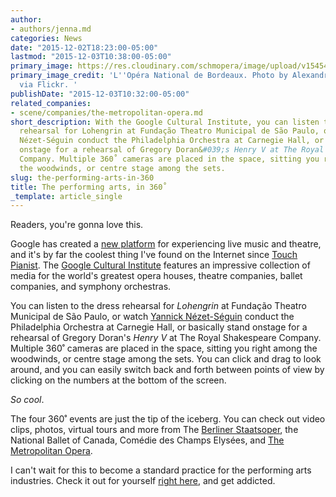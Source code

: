 ```yaml
---
author:
- authors/jenna.md
categories: News
date: "2015-12-02T18:23:00-05:00"
lastmod: "2015-12-03T10:38:00-05:00"
primary_image: https://res.cloudinary.com/schmopera/image/upload/v1545409169/media/webhook-uploads/1449104121687/2015-12-02---360.jpg.jpg
primary_image_credit: 'L''Opéra National de Bordeaux. Photo by Alexandre Duret-Lutz,
  via Flickr. '
publishDate: "2015-12-03T10:32:00-05:00"
related_companies:
- scene/companies/the-metropolitan-opera.md
short_description: With the Google Cultural Institute, you can listen to the dress
  rehearsal for Lohengrin at Fundação Theatro Municipal de São Paulo, or watch Yannick
  Nézet-Séguin conduct the Philadelphia Orchestra at Carnegie Hall, or basically stand
  onstage for a rehearsal of Gregory Doran&#039;s Henry V at The Royal Shakespeare
  Company. Multiple 360˚ cameras are placed in the space, sitting you right among
  the woodwinds, or centre stage among the sets.
slug: the-performing-arts-in-360
title: The performing arts, in 360˚
_template: article_single
---
```


Readers, you're gonna love this.

Google has created a [new platform](https://performingarts.withgoogle.com/en_us) for experiencing live music and theatre, and it's by far the coolest thing I've found on the Internet since [Touch Pianist](http://touchpianist.com/). The [Google Cultural Institute](https://performingarts.withgoogle.com/en_us) features an impressive collection of media for the world's greatest opera houses, theatre companies, ballet companies, and symphony orchestras. 

You can listen to the dress rehearsal for *Lohengrin* at Fundação Theatro Municipal de São Paulo, or watch [Yannick Nézet-Séguin](/scene/people/yannick-nezet-seguin/) conduct the Philadelphia Orchestra at Carnegie Hall, or basically stand onstage for a rehearsal of Gregory Doran's *Henry V* at The Royal Shakespeare Company. Multiple 360˚ cameras are placed in the space, sitting you right among the woodwinds, or centre stage among the sets. You can click and drag to look around, and you can easily switch back and forth between points of view by clicking on the numbers at the bottom of the screen. 

*So cool*.

The four 360˚ events are just the tip of the iceberg. You can check out video clips, photos, virtual tours and more from The [Berliner Staatsoper](/scene/comapies/berliner-staatsoper/), the National Ballet of Canada, Comédie des Champs Elysées, and [The Metropolitan Opera](/scene/companies/the-metropolitan-opera/).

I can't wait for this to become a standard practice for the performing arts industries. Check it out for yourself [right here](https://performingarts.withgoogle.com/en_us), and get addicted.


